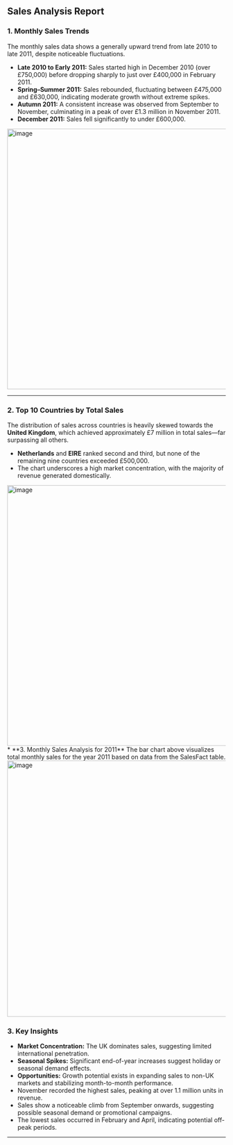 ## **Sales Analysis Report**

### **1. Monthly Sales Trends**

The monthly sales data shows a generally upward trend from late 2010 to late 2011, despite noticeable fluctuations.

* **Late 2010 to Early 2011:** Sales started high in December 2010 (over £750,000) before dropping sharply to just over £400,000 in February 2011.
* **Spring–Summer 2011:** Sales rebounded, fluctuating between £475,000 and £630,000, indicating moderate growth without extreme spikes.
* **Autumn 2011:** A consistent increase was observed from September to November, culminating in a peak of over £1.3 million in November 2011.
* **December 2011:** Sales fell significantly to under £600,000.

<img width="1200" height="600" alt="image" src="https://github.com/user-attachments/assets/eb182c2d-8c6d-428f-a666-a993dd1453e8" />

---

### **2. Top 10 Countries by Total Sales**

The distribution of sales across countries is heavily skewed towards the **United Kingdom**, which achieved approximately £7 million in total sales—far surpassing all others.

* **Netherlands** and **EIRE** ranked second and third, but none of the remaining nine countries exceeded £500,000.
* The chart underscores a high market concentration, with the majority of revenue generated domestically.

<img width="1000" height="600" alt="image" src="https://github.com/user-attachments/assets/7135934c-da1e-4cea-b0a4-a3ccc6312465" />
* **3. Monthly Sales Analysis for 2011**
The bar chart above visualizes total monthly sales for the year 2011 based on data from the SalesFact table.
<img width="989" height="590" alt="image" src="https://github.com/user-attachments/assets/19a486b0-7a39-4486-856b-a64a638f1ecf" />

### **3. Key Insights**

* **Market Concentration:** The UK dominates sales, suggesting limited international penetration.
* **Seasonal Spikes:** Significant end-of-year increases suggest holiday or seasonal demand effects.
* **Opportunities:** Growth potential exists in expanding sales to non-UK markets and stabilizing month-to-month performance.
* November recorded the highest sales, peaking at over 1.1 million units in revenue.
* Sales show a noticeable climb from September onwards, suggesting possible seasonal demand or promotional campaigns.
* The lowest sales occurred in February and April, indicating potential off-peak periods.


---
